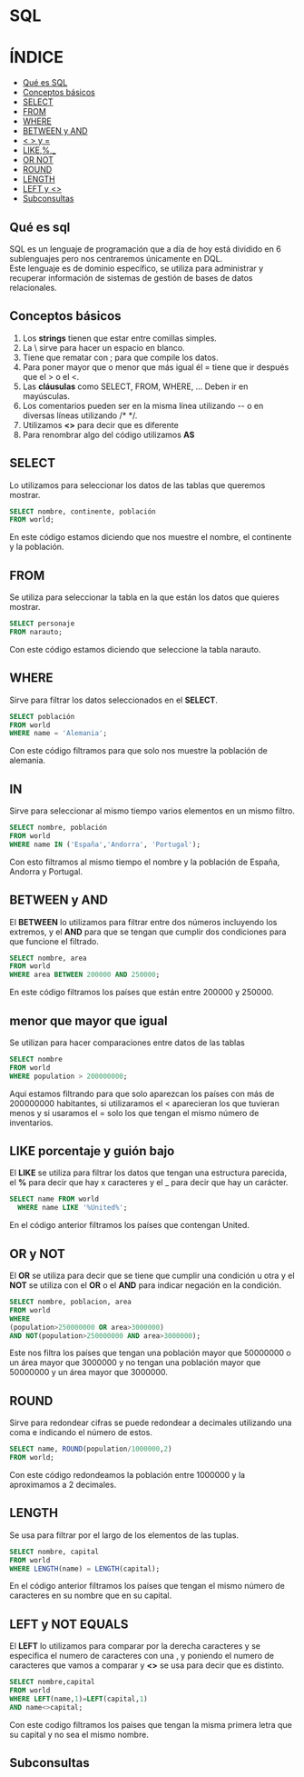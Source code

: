 # SQL  
  
# ÍNDICE
- [Qué es SQL](#Qué-es-sql) 
- [Conceptos básicos](#Conceptos-básicos)  
- [SELECT](#SELECT)
- [FROM](#FROM)  
- [WHERE](#WHERE)
- [BETWEEN y AND](#BETWEEN-y-AND)
- [< > y =](#menor-que-mayor-que-igual)
- [LIKE,%,_](#LIKE-porcentaje-y-guion-bajo)
- [OR NOT](#OR-y-NOT)
- [ROUND](#ROUND)
- [LENGTH](#LENGTH)
- [LEFT y <>](#LEFT-y-NOT-EQUALS)
- [Subconsultas](#Subconsultas)
## Qué es sql  
SQL es un lenguaje de programación que a día de hoy está dividido en 6 sublenguajes pero nos centraremos únicamente en DQL.  
Este lenguaje es de dominio específico, se utiliza para administrar y recuperar información de sistemas de gestión de bases de datos relacionales.  
  
  ## Conceptos básicos  
  1. Los **strings** tienen que estar entre comillas simples.  
  2. La \ sirve para hacer un espacio en blanco.
  3. Tiene que rematar con ; para que compile los datos.  
  4. Para poner mayor que o menor que más igual él = tiene que ir después que el > o el <.  
  5. Las **cláusulas** como SELECT, FROM, WHERE, ... Deben ir en mayúsculas.
  6. Los comentarios pueden ser en la misma línea utilizando -- o en diversas líneas utilizando /* */.
  7. Utilizamos **<>** para decir que es diferente
  8. Para renombrar algo del código utilizamos **AS**
    
## SELECT
Lo utilizamos para seleccionar los datos de las tablas que queremos mostrar.  
```sql
SELECT nombre, continente, población
FROM world;
```
En este código estamos diciendo que nos muestre el nombre, el continente y la población.  
  
## FROM
Se utiliza para seleccionar la tabla en la que están los datos que quieres mostrar.
```sql
SELECT personaje
FROM narauto;
```
Con este código estamos diciendo que seleccione la tabla narauto.  

## WHERE
Sirve para filtrar los datos seleccionados en el **SELECT**.  
```sql
SELECT población
FROM world
WHERE name = 'Alemania';
```
Con este código filtramos para que solo nos muestre la población de alemania.  
  
## IN  
Sirve para seleccionar al mismo tiempo varios elementos en un mismo filtro.
```sql
SELECT nombre, población 
FROM world
WHERE name IN ('España','Andorra', 'Portugal');
```
Con esto filtramos al mismo tiempo el  nombre y la población de España, Andorra y Portugal.  
  
## BETWEEN y AND
El **BETWEEN** lo utilizamos para filtrar entre dos números incluyendo los extremos, y el **AND** para que se tengan que cumplir dos condiciones para que funcione el filtrado.
```sql
SELECT nombre, area
FROM world
WHERE area BETWEEN 200000 AND 250000;
```
En este código filtramos los países que están entre 200000 y 250000.  
  
## menor que mayor que igual
Se utilizan para hacer comparaciones entre datos de las tablas
```sql
SELECT nombre 
FROM world
WHERE population > 200000000;
```
Aqui estamos filtrando para que solo aparezcan los países con más de 200000000 habitantes, si utilizaramos el < aparecieran los que tuvieran menos y si usaramos el = solo los que tengan el mismo número de inventarios.

## LIKE porcentaje y guión bajo
El **LIKE** se utiliza para filtrar los datos que tengan una estructura parecida, el **%** para decir que hay x caracteres y el _ para decir que hay un carácter.
```sql
SELECT name FROM world
  WHERE name LIKE '%United%';
```
En el código anterior filtramos los países que contengan United.  
  
## OR y NOT
El **OR** se utiliza para decir que se tiene que cumplir una condición u otra y el **NOT** se utiliza con el **OR** o el **AND** para indicar negación en la condición.
```sql
SELECT nombre, poblacion, area
FROM world
WHERE
(population>250000000 OR area>3000000)
AND NOT(population>250000000 AND area>3000000);
```
Este nos filtra los países que tengan una población mayor que 50000000 o un área mayor que 3000000 y no tengan una población mayor que 50000000 y un área mayor que 3000000.  
  
## ROUND
Sirve para redondear cifras se puede redondear a decimales utilizando una coma e indicando el número de estos.
```sql
SELECT name, ROUND(population/1000000,2)
FROM world;
```
Con este código redondeamos la población entre 1000000 y la aproximamos a 2 decimales.

## LENGTH
Se usa para filtrar por el largo de los elementos de las tuplas.
```sql
SELECT nombre, capital
FROM world
WHERE LENGTH(name) = LENGTH(capital);
```
En el código anterior filtramos los países que tengan el mismo número de caracteres en su nombre que en su capital.

## LEFT y NOT EQUALS
El **LEFT** lo utilizamos para comparar por la derecha caracteres y se especifica el numero de caracteres con una , y poniendo el numero de caracteres que vamos a comparar y **<>** se usa para decir que es distinto.
```sql
SELECT nombre,capital
FROM world
WHERE LEFT(name,1)=LEFT(capital,1)
AND name<>capital;
```
Con este codigo filtramos los paises que tengan la misma primera letra que su capital y no sea el mismo nombre.

## Subconsultas
